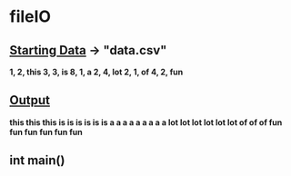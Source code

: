 # fileIO

## <ins>Starting Data</ins> -> "data.csv"
**1, 2, this
3, 3, is
8, 1, a
2, 4, lot
2, 1, of
4, 2, fun**


## <ins>Output</ins>
**this  this  this 
 is  is  is  is  is  is 
 a  a  a  a  a  a  a  a  a 
 lot  lot  lot  lot  lot  lot 
 of  of  of 
 fun  fun  fun  fun  fun  fun**


 ## int main()

 
```

 
